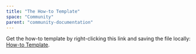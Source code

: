 ```yaml
---
title: "The How-to Template"
space: "Community"
parent: "community-documentation"
---
```


Get the how-to template by right-clicking this link and saving the file locally: [How-to Template](https://raw.githubusercontent.com/mendix/docs/development/community/The%2BHow%2Bto%2BTemplate.md).
